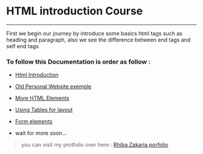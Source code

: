 # HTML introduction Course 
___
First we begin our journey by introduce some basics html tags such as heading and paragraph, also we see the difference between end tags and self end tags

### To follow this Documentation is order as follow :

* [Html Introduction](html_Introduction.html)

* [Old Personal Website exemple](FirstPage.html)

* [More HTML Elements](FirstPage1.html)

* [Using Tables for layout](FirstPage2.html)

* [Form elements](Contact.html)

* wait for more soon...

> you can visit my protfolio over here :
[Rhiba Zakaria porfolio](https://zak-rhiba.codes)